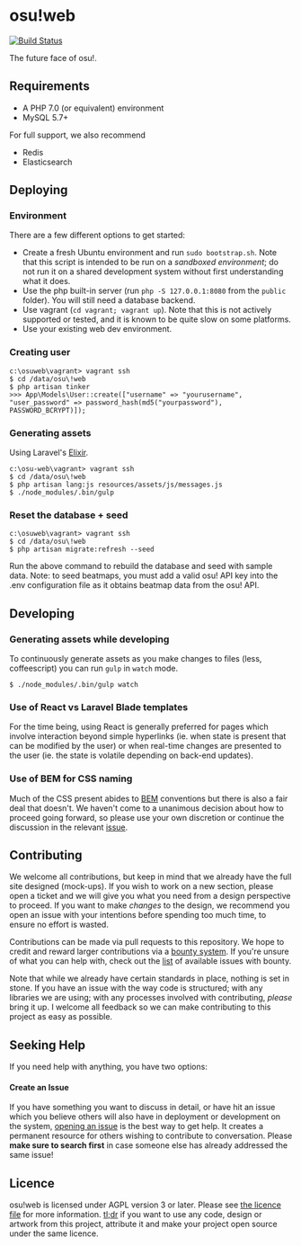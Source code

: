 osu!web
=======

[![Build Status](https://travis-ci.org/ppy/osu-web.svg?branch=master)](https://travis-ci.org/ppy/osu-web)

The future face of osu!.

Requirements
------------

- A PHP 7.0 (or equivalent) environment
- MySQL 5.7+

For full support, we also recommend

- Redis
- Elasticsearch

Deploying
---------

### Environment

There are a few different options to get started:

- Create a fresh Ubuntu environment and run `sudo bootstrap.sh`. Note that this script is intended to be run on a *sandboxed environment*; do not run it on a shared development system without first understanding what it does.
- Use the php built-in server (run `php -S 127.0.0.1:8080` from the `public` folder). You will still need a database backend.
- Use vagrant (`cd vagrant; vagrant up`). Note that this is not actively supported or tested, and it is known to be quite slow on some platforms.
- Use your existing web dev environment.

### Creating user

    c:\osuweb\vagrant> vagrant ssh
    $ cd /data/osu\!web
    $ php artisan tinker
    >>> App\Models\User::create(["username" => "yourusername", "user_password" => password_hash(md5("yourpassword"), PASSWORD_BCRYPT)]);

### Generating assets

Using Laravel's [Elixir](http://laravel.com/docs/5.1/elixir).

    c:\osu-web\vagrant> vagrant ssh
    $ cd /data/osu\!web
    $ php artisan lang:js resources/assets/js/messages.js
    $ ./node_modules/.bin/gulp

### Reset the database + seed

    c:\osuweb\vagrant> vagrant ssh
    $ cd /data/osu\!web
    $ php artisan migrate:refresh --seed

Run the above command to rebuild the database and seed with sample data. Note: to seed beatmaps, you must add a valid osu! API key into the .env configuration file as it obtains beatmap data from the osu! API.

Developing
---------

### Generating assets while developing

To continuously generate assets as you make changes to files (less, coffeescript) you can run `gulp` in `watch` mode.

    $ ./node_modules/.bin/gulp watch

### Use of React vs Laravel Blade templates

For the time being, using React is generally preferred for pages which involve interaction beyond simple hyperlinks (ie. when state is present that can be modified by the user) or when real-time changes are presented to the user (ie. the state is volatile depending on back-end updates).

### Use of BEM for CSS naming

Much of the CSS present abides to [BEM](http://getbem.com/) conventions but there is also a fair deal that doesn't. We haven't come to a unanimous decision about how to proceed going forward, so please use your own discretion or continue the discussion in the relevant [issue](https://github.com/ppy/osu-web/issues/53).

Contributing
------------

We welcome all contributions, but keep in mind that we already have the full site designed (mock-ups). If you wish to work on a new section, please open a ticket and we will give you what you need from a design perspective to proceed. If you want to make *changes* to the design, we recommend you open an issue with your intentions before spending too much time, to ensure no effort is wasted.

Contributions can be made via pull requests to this repository. We hope to credit and reward larger contributions via a [bounty system](https://goo.gl/nFdoyI). If you're unsure of what you can help with, check out the [list](https://github.com/ppy/osu-web/issues?utf8=%E2%9C%93&q=is%3Aissue+is%3Aopen+label%3Abounty) of available issues with bounty.

Note that while we already have certain standards in place, nothing is set in stone. If you have an issue with the way code is structured; with any libraries we are using; with any processes involved with contributing, *please* bring it up. I welcome all feedback so we can make contributing to this project as easy as possible.

Seeking Help
------------

If you need help with anything, you have two options:

#### Create an Issue

If you have something you want to discuss in detail, or have hit an issue which you believe others will also have in deployment or development on the system, [opening an issue](https://github.com/ppy/osu-web/issues) is the best way to get help. It creates a permanent resource for others wishing to contribute to conversation. Please **make sure to search first** in case someone else has already addressed the same issue!

Licence
-------

osu!web is licensed under AGPL version 3 or later. Please see [the licence file](LICENCE) for more information. [tl;dr](https://tldrlegal.com/license/gnu-affero-general-public-license-v3-(agpl-3.0)) if you want to use any code, design or artwork from this project, attribute it and make your project open source under the same licence.
